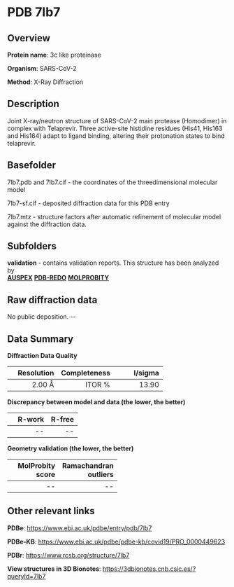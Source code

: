 # PDB 7lb7

## Overview

**Protein name**: 3c like proteinase

**Organism**: SARS-CoV-2

**Method**: X-Ray Diffraction

## Description

Joint X-ray/neutron structure of SARS-CoV-2 main protease (Homodimer) in complex with Telaprevir. Three active-site histidine residues (His41, His163 and His164) adapt to ligand binding, altering their protonation states to bind telaprevir.

## Basefolder

7lb7.pdb and 7lb7.cif - the coordinates of the threedimensional molecular model

7lb7-sf.cif - deposited diffraction data for this PDB entry

7lb7.mtz - structure factors after automatic refinement of molecular model against the diffraction data.

## Subfolders





**validation** - contains validation reports. This structure has been analyzed by <br>[**AUSPEX**](https://github.com/thorn-lab/coronavirus_structural_task_force/tree/master/pdb/3c_like_proteinase/SARS-CoV-2/7lb7/validation/auspex) [**PDB-REDO**](https://github.com/thorn-lab/coronavirus_structural_task_force/tree/master/pdb/3c_like_proteinase/SARS-CoV-2/7lb7/validation/pdb-redo) [**MOLPROBITY**](https://github.com/thorn-lab/coronavirus_structural_task_force/tree/master/pdb/3c_like_proteinase/SARS-CoV-2/7lb7/validation/molprobity)   



## Raw diffraction data

No public deposition. --<br> 

## Data Summary
**Diffraction Data Quality**

|   | Resolution | Completeness| I/sigma |
|---|-------------:|----------------:|--------------:|
|   |2.00 Å|ITOR  %|<img width=50/>13.90|

**Discrepancy between model and data (the lower, the better)**

|   | **R-work**| **R-free**   
|---|-------------:|----------------:|           
||--|--|

**Geometry validation (the lower, the better)**

|   |**MolProbity<br>score**| **Ramachandran<br>outliers** 
|---|-------------:|----------------:|
||--|--|

 

 



## Other relevant links 
**PDBe**:  https://www.ebi.ac.uk/pdbe/entry/pdb/7lb7

**PDBe-KB**: https://www.ebi.ac.uk/pdbe/pdbe-kb/covid19/PRO_0000449623 
 
**PDBr**: https://www.rcsb.org/structure/7lb7 

**View structures in 3D Bionotes**: https://3dbionotes.cnb.csic.es/?queryId=7lb7

